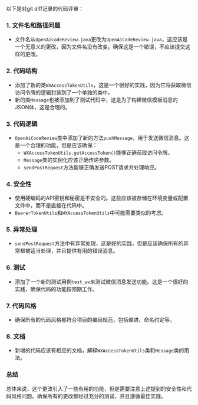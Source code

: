 以下是对git diff记录的代码评审：

### 1. 文件名和路径问题
- 文件名从`OpenAiCodeReview.java`更改为`OpenAiCodeReview.java`，这应该是一个无意义的更改，因为文件名没有改变。确保这是一个错误，不应该提交这样的更改。

### 2. 代码结构
- 添加了新的类`WXAccessTokenUtils`，这是一个很好的实践，因为它将获取微信访问令牌的逻辑封装到了一个单独的类中。
- 新的类`Message`也被添加到了测试代码中，这是为了构建微信模板消息的JSON体，这是合理的。

### 3. 代码逻辑
- `OpenAiCodeReview`类中添加了新的方法`pushMessage`，用于发送微信消息。这是一个合理的功能，但是应该确保：
  - `WXAccessTokenUtils.getAccessToken()`能够正确获取访问令牌。
  - `Message`类的实例化应该正确传递参数。
  - `sendPostRequest`方法能够正确发送POST请求并处理响应。

### 4. 安全性
- 使用硬编码的API密钥和秘密是不安全的。这些应该被存储在环境变量或配置文件中，而不是直接在代码中。
- `BearerTokenUtils`和`WXAccessTokenUtils`中可能需要类似的考虑。

### 5. 异常处理
- `sendPostRequest`方法中有异常处理，这是好的实践，但是应该确保所有的异常都被适当处理，并且提供有用的错误消息。

### 6. 测试
- 添加了一个新的测试用例`test_wx`来测试微信消息发送功能。这是一个很好的实践，确保代码的功能按预期工作。

### 7. 代码风格
- 确保所有的代码风格都符合项目的编码规范，包括缩进、命名约定等。

### 8. 文档
- 新增的代码应该有相应的文档，解释`WXAccessTokenUtils`类和`Message`类的用法。

### 总结
总体来说，这个更改引入了一些有用的功能，但是需要注意上述提到的安全性和代码风格问题。确保所有的更改都经过充分的测试，并且遵循最佳实践。